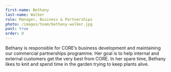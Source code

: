 ```yaml
---
first-name: Bethany
last-name: Walker
role: Manager, Business & Partnerships
photo: /images/team/bethany-walker.jpg
past: true
order: 0
---
```

Bethany is responsible for CORE’s business development and maintaining our
commercial partnerships programme. Her goal is to help internal and
external customers get the very best from CORE. In her spare time, Bethany
likes to knit and spend time in the garden trying to keep plants alive.
